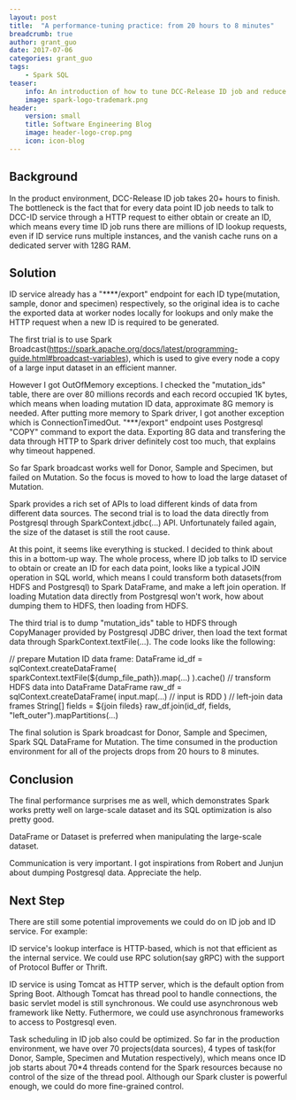 ```yaml
---
layout: post
title:  "A performance-tuning practice: from 20 hours to 8 minutes"
breadcrumb: true
author: grant_guo
date: 2017-07-06
categories: grant_guo
tags:
    - Spark SQL
teaser:
    info: An introduction of how to tune DCC-Release ID job and reduce the execution time greatly
    image: spark-logo-trademark.png
header:
    version: small
    title: Software Engineering Blog
    image: header-logo-crop.png
    icon: icon-blog
---
```


## Background

In the product environment, DCC-Release ID job takes 20+ hours to finish. The bottleneck is the fact that for every data point ID job needs to talk to DCC-ID service through a HTTP request to either obtain or create an ID, which means every time ID job runs there are millions of ID lookup requests, even if ID service runs multiple instances, and the vanish cache runs on a dedicated server with 128G RAM.

## Solution

ID service already has a "****/export" endpoint for each ID type(mutation, sample, donor and specimen) respectively, so the original idea is to cache the exported data at worker nodes locally for lookups and only make the HTTP request when a new ID is required to be generated. 

The first trial is to use Spark Broadcast(https://spark.apache.org/docs/latest/programming-guide.html#broadcast-variables), which is used to give every node a copy of a large input dataset in an efficient manner. 

However I got OutOfMemory exceptions. I checked the "mutation_ids" table, there are over 80 millions records and each record occupied 1K bytes, which means when loading mutation ID data, approximate 8G memory is needed. After putting more memory to Spark driver, I got another exception which is ConnectionTimedOut. "***/export" endpoint uses Postgresql "COPY" command to export the data. Exporting 8G data and transfering the data through HTTP to Spark driver definitely cost too much, that explains why timeout happened. 

So far Spark broadcast works well for Donor, Sample and Specimen, but failed on Mutation. So the focus is moved to how to load the large dataset of Mutation.

Spark provides a rich set of APIs to load different kinds of data from different data sources. The second trial is to load the data directly from Postgresql through SparkContext.jdbc(...) API. Unfortunately failed again, the size of the dataset is still the root cause. 

At this point, it seems like everything is stucked. I decided to think about this in a bottom-up way. The whole process, where ID job talks to ID service to obtain or create an ID for each data point, looks like a typical JOIN operation in SQL world, which means I could transform both datasets(from HDFS and Postgresql) to Spark DataFrame, and make a left join operation. If loading Mutation data directly from Postgresql won't work, how about dumping them to HDFS, then loading from HDFS.

The third trial is to dump "mutation_ids" table to HDFS through CopyManager provided by Postgresql JDBC driver, then load the text format data through SparkContext.textFile(...). The code looks like the following:

// prepare Mutation ID data frame:
DataFrame id_df =
    sqlContext.createDataFrame(
        sparkContext.textFile(${dump_file_path}).map(...)
    ).cache()
// transform HDFS data into DataFrame
DataFrame raw_df =
      sqlContext.createDataFrame(
         input.map(...) // input is RDD
      )
// left-join data frames
String[] fields = ${join fileds}
raw_df.join(id_df, fields, "left_outer").mapPartitions(...)

The final solution is Spark broadcast for Donor, Sample and Specimen, Spark SQL DataFrame for Mutation. The time consumed in the production environment for all of the projects drops from 20 hours to 8 minutes. 

## Conclusion

The final performance surprises me as well, which demonstrates Spark works pretty well on large-scale dataset and its SQL optimization is also pretty good. 

DataFrame or Dataset is preferred when manipulating the large-scale dataset. 

Communication is very important. I got inspirations from Robert and Junjun about dumping Postgresql data. Appreciate the help.

## Next Step

There are still some potential improvements we could do on ID job and ID service. For example:

ID service's lookup interface is HTTP-based, which is not that efficient as the internal service. We could use RPC solution(say gRPC) with the support of Protocol Buffer or Thrift. 

ID service is using Tomcat as HTTP server, which is the default option from Spring Boot. Although Tomcat has thread pool to handle connections, the basic servlet model is still synchronous. We could use asynchronous web framework like Netty. Futhermore, we could use asynchronous frameworks to access to Postgresql even.

Task scheduling in ID job also could be optimized. So far in the production environment, we have over 70 projects(data sources), 4 types of task(for Donor, Sample, Specimen and Mutation respectively), which means once ID job starts about 70*4 threads contend for the Spark resources because no control of the size of the thread pool. Although our Spark cluster is powerful enough, we could do more fine-grained control. 
